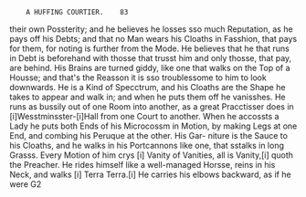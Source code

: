         A HUFFING COURTIER.    83
their own Possterity; and he believes he losses
sso much Reputation, as he pays off his Debts;
and that no Man wears his Cloaths in Fasshion,
that pays for them, for noting is further from
the Mode. He believes that he that runs in
Debt is beforehand with thosse that trusst him
and only thosse, that pay, are behind.  His
Brains are turned giddy, like one that walks
on the Top of a Housse; and that's the Reasson
it is sso troublessome to him to look downwards.
He is a Kind of Specctrum, and his Cloaths
are the Shape he takes to appear and walk in; and
when he puts them off he vanisshes.  He runs
as bussily out of one Room into another, as a
great Pracctisser does in [i]Wesstminsster-[i]Hall from
one Court to another. When he accossts a
Lady he puts both Ends of his Microcossm in
Motion, by making Legs at one End, and
combing his Peruque at the other.  His Gar-
niture is the Sauce to his Cloaths, and he walks
in his Portcannons like one, that sstalks in long
Grasss. Every Motion of him crys [i] Vanity of
Vanities, all is Vanity,[i] quoth the Preacher. He
rides himself like a well-managed Horsse, reins
in his Neck, and walks [i] Terra Terra.[i] He
carries his elbows backward, as if he were
                G2   
